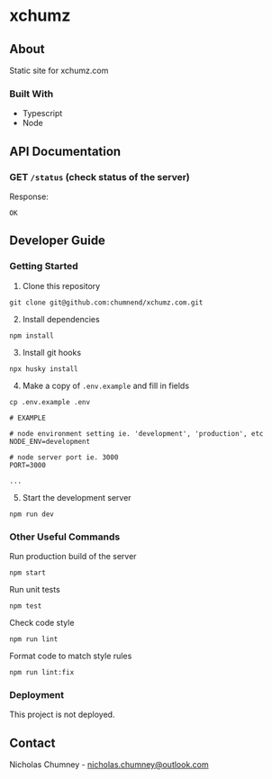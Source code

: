 # xchumz

## About 
Static site for xchumz.com

### Built With
- Typescript
- Node

## API Documentation

### GET `/status` (check status of the server)

Response:
```
OK
```

## Developer Guide

### Getting Started 
1) Clone this repository
```
git clone git@github.com:chumnend/xchumz.com.git
```

2) Install dependencies 
```
npm install
```

3) Install git hooks
```
npx husky install
```

4) Make a copy of `.env.example` and fill in fields
```
cp .env.example .env
```

```
# EXAMPLE

# node environment setting ie. 'development', 'production', etc
NODE_ENV=development

# node server port ie. 3000
PORT=3000

...
```

5) Start the development server
```
npm run dev
```

### Other Useful Commands
Run production build of the server
```
npm start
```

Run unit tests
```
npm test
```

Check code style
```
npm run lint
```

Format code to match style rules
```
npm run lint:fix
```

### Deployment
This project is not deployed.

## Contact
Nicholas Chumney - nicholas.chumney@outlook.com
